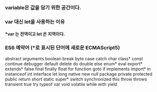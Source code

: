 ### variable은 값을 담기 위한 공간이다.
### var 대신 let을 사용하는 이유
#### *var 는 전역이고 let 은 지역이다.
### ES6 예약어 (*로 표시된 단어에 새로운 ECMAScript5)
abstract	arguments	boolean	break	byte
case	catch	char	class*	const
continue	debugger	default	delete	do
double	else	enum*	eval	export*
extends*	false	final	finally	float
for	function	goto	if	implements
import*	in	instanceof	int	interface
let	long	native	new	null
package	private	protected	public	return
short	static	super*	switch	synchronized
this	throw	throws	transient	true
try	typeof	var	void	volatile
while	with	yield		
